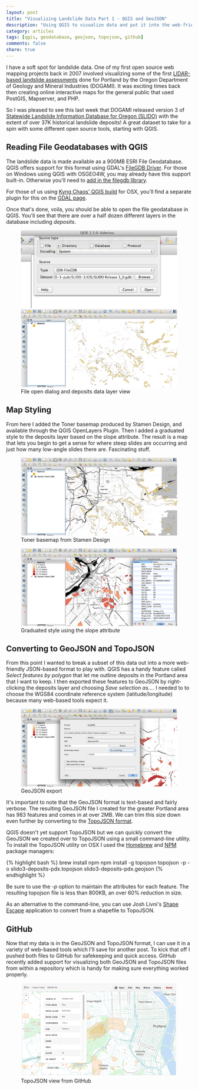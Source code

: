 ```yaml
---
layout: post
title: "Visualizing Landslide Data Part 1 - QGIS and GeoJSON"
description: "Using QGIS to visualize data and put it into the web-friendly GeoJSON format"
category: articles
tags: [qgis, geodatabase, geojson, topojson, github]
comments: false
share: true
---
```


I have a soft spot for landslide data.  One of my first open source web mapping projects back in 2007 involved visualizing some of the first [LIDAR-based landslide assessments](http://blog.oregonlive.com/oregonianextra/2009/01/airborne_technology_gives_oreg.html) done for Portland by the Oregon Department of Geology and Mineral Industries (DOGAMI).  It was exciting times back then creating online interactive maps for the general public that used PostGIS, Mapserver, and PHP.

So I was pleased to see this last week that DOGAMI released version 3 of [Statewide Landslide Information Database for Oregon (SLIDO)](http://www.oregongeology.org/sub/slido/index.htm) with the extent of over 37K historical landslide deposits!  A great dataset to take for a spin with some different open source tools, starting with QGIS.

## Reading File Geodatabases with QGIS

The landslide data is made available as a 900MB ESRI File Geodatabase.  QGIS offers support for this format using GDAL's [FileGDB Driver](http://www.gdal.org/ogr/drv_filegdb.html).  For those on Windows using QGIS with OSGEO4W, you may already have this support built-in.  Otherwise you'll need to [add in the filegdb library](http://gis.stackexchange.com/questions/26285/how-to-get-gdb-esri-file-geodatabase-support-in-quantum-gis-osgeo4w-qgis).

For those of us using [Kyng Chaos' QGIS build](http://www.kyngchaos.com/software/qgis) for OSX, you'll find a separate plugin for this on the [GDAL page](http://www.kyngchaos.com/software/frameworks#gdal_complete).

Once that's done, voila, you should be able to open the file geodatabase in QGIS.  You'll see that there are over a half dozen different layers in the database including <em>deposits</em>.

<figure class="half">
	<a href="/images/posts/qgis-filegdb-open.png"><img src="/images/posts/qgis-filegdb-open.png"></a>
	<a href="/images/posts/qgis-deposits.png"><img src="/images/posts/qgis-deposits.png"></a>
	<figcaption>File open dialog and deposits data layer view</figcaption>
</figure>

## Map Styling

From here I added the Toner basemap produced by Stamen Design, and available through the QGIS OpenLayers Plugin.  Then I added a graduated style to the deposits layer based on the slope attribute.  The result is a map that lets you begin to get a sense for where steep slides are occurring and just how many low-angle slides there are.  Fascinating stuff.

<figure>
	<a href="/images/posts/qgis-deposits-stamen.png"><img src="/images/posts/qgis-deposits-stamen.png"></a>
	<figcaption>Toner basemap from Stamen Design</figcaption>
</figure>

<figure>
	<a href="/images/posts/qgis-landslide-identify.png"><img src="/images/posts/qgis-landslide-identify.png"></a>
	<figcaption>Graduated style using the slope attribute</figcaption>
</figure>

## Converting to GeoJSON and TopoJSON

From this point I wanted to break a subset of this data out into a more web-friendly JSON-based format to play with.  QGIS has a handy feature called  <em>Select features by polygon</em> that let me outline deposits in the Portland area that I want to keep.  I then exported these features to GeoJSON by right-clicking the deposits layer and choosing <em>Save selection as...</em>.  I needed to to choose the WGS84 coordinate reference system (latitude/longitude) because many web-based tools expect it.

<figure>
	<a href="/images/posts/qgis-geojson-export.png"><img src="/images/posts/qgis-geojson-export.png"></a>
	<figcaption>GeoJSON export</figcaption>
</figure>

It's important to note that the GeoJSON format is text-based and fairly verbose.  The resulting GeoJSON file I created for the greater Portland area has 983 features and comes in at over 2MB.  We can trim this size down even further by converting to the [TopoJSON format](https://github.com/mbostock/topojson).

QGIS doesn't yet support TopoJSON but we can quickly convert the GeoJSON we created over to TopoJSON using a small command-line utility.  To install the TopoJSON utility on OSX I used the [Homebrew](http://brew.sh/) and [NPM](https://www.npmjs.org/) package managers:

{% highlight bash %}
brew install npm
npm install -g topojson
topojson -p -o slido3-deposits-pdx.topojson slido3-deposits-pdx.geojson
{% endhighlight %}

Be sure to use the <em>-p</em> option to maintain the attributes for each feature.  The resulting topojson file is less than 800KB, an over 60% reduction in size.

As an alternative to the command-line, you can use Josh Livni's [Shape Escape](http://www.shpescape.com/) application to convert from a shapefile to TopoJSON.  

## GitHub 

Now that my data is in the GeoJSON and TopoJSON format, I can use it in a variety of web-based tools which I'll save for another post.  To kick that off I pushed both files to GitHub for safekeeping and quick access.  GitHub recently added support for visualizing both GeoJSON and TopoJSON files from within a repository which is handy for making sure everything worked properly.

<figure>
	<a href="/images/posts/github-topojson-landslide.png"><img src="/images/posts/github-topojson-landslide.png"></a>
	<figcaption>TopoJSON view from GitHub</figcaption>
</figure>